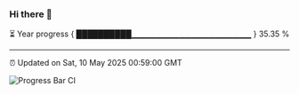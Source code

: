 ### Hi there 👋

⏳ Year progress { ██████████▁▁▁▁▁▁▁▁▁▁▁▁▁▁▁▁▁▁▁▁ } 35.35 %

---

⏰ Updated on Sat, 10 May 2025 00:59:00 GMT

![Progress Bar CI](https://github.com/code-lakshay/GitHub-Actions-Demo/workflows/Progress%20Bar%20CI/badge.svg)

